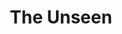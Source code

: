 ---
slug: "/projects/unseen"

title: "The Unseen"

description: "The Unseen is a first person horror/survival game. You enter an underground water treatment facility as a mechanic. Equipped only with a standard issue multi-tool with an environment scan functionality you set of to fix the issues all over the plant. But something lurks in the shadows."

video: "https://www.youtube-nocookie.com/embed/pQqV4K2vJsM"

img: "./images/PNG/unseen.png"

link: 

teamSize: "9"

projectTime: "6 weeks"

engine: "Unreal Engine 4 / C++"

role: "Lead Programmer, Systems, AI. Responsible for version control."

myWork: "I constructed the AI system for the 'Entity' as well as the scanning system including the scan shader and
scanned objects custom render depth. I also did a 'pixel sort shader' for a 'distortion-of-reality'-effect when the
player is close to the 'Entity'.As Lead programmer and Perforce/VCS responsible i also worked on several smaller
gameplay things and oversaw the whole version control as well as builds and deployment of the final product."

lessons: "A tighter control on 'interactable Objects' that are supposed to show up on the scanner would have helped a
lot. As most of the puzzles and interactions where almost entirely handled by blueprints in UE4, it would have made it a
lot easier to be a bit more specific in code about which objects should be highlighted and when. Also, the AI turned out more of a trial-and-error test which would have needed a lot more in-game control to be effective in the game."

isActive: true

---